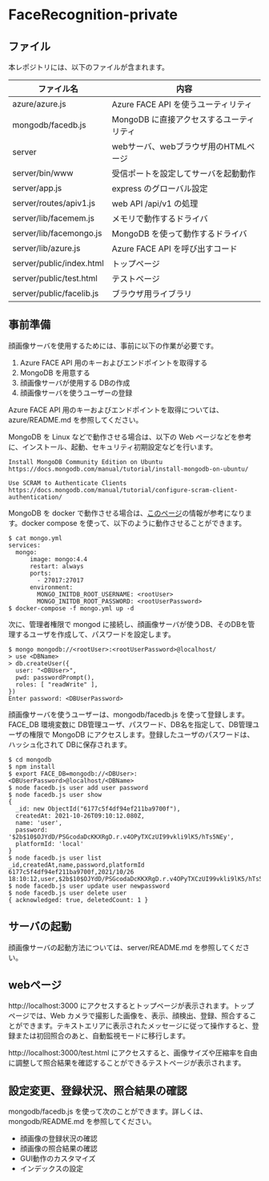 # FaceRecognition-private

## ファイル

本レポジトリには、以下のファイルが含まれます。

| ファイル名 | 内容 |
| ---------- | ---- |
| azure/azure.js | Azure FACE API を使うユーティリティ |
| mongodb/facedb.js | MongoDB に直接アクセスするユーティリティ |
| server | webサーバ、webブラウザ用のHTMLページ |
| server/bin/www | 受信ポートを設定してサーバを起動動作 |
| server/app.js | express のグローバル設定 |
| server/routes/apiv1.js | web API /api/v1 の処理 |
| server/lib/facemem.js | メモリで動作するドライバ |
| server/lib/facemongo.js | MongoDB を使って動作するドライバ |
| server/lib/azure.js | Azure FACE API を呼び出すコード |
| server/public/index.html | トップページ |
| server/public/test.html | テストページ |
| server/public/facelib.js | ブラウザ用ライブラリ |

## 事前準備

顔画像サーバを使用するためには、事前に以下の作業が必要です。

1. Azure FACE API 用のキーおよびエンドポイントを取得する
2. MongoDB を用意する
3. 顔画像サーバが使用する DBの作成
4. 顔画像サーバを使うユーザーの登録

Azure FACE API 用のキーおよびエンドポイントを取得については、azure/README.md を参照してください。

MongoDB を Linux などで動作させる場合は、以下の Web ページなどを参考に、インストール、起動、セキュリティ初期設定などを行います。

```
Install MongoDB Community Edition on Ubuntu
https://docs.mongodb.com/manual/tutorial/install-mongodb-on-ubuntu/

Use SCRAM to Authenticate Clients
https://docs.mongodb.com/manual/tutorial/configure-scram-client-authentication/
```

MongoDB を docker で動作させる場合は、[このページ](https://hub.docker.com/_/mongo)の情報が参考になります。docker compose を使って、以下のように動作させることができます。

```
$ cat mongo.yml
services:
  mongo:
      image: mongo:4.4
      restart: always
      ports:
        - 27017:27017
      environment:
        MONGO_INITDB_ROOT_USERNAME: <rootUser>
        MONGO_INITDB_ROOT_PASSWORD: <rootUserPassword>
$ docker-compose -f mongo.yml up -d
```

次に、管理者権限で mongod に接続し、顔画像サーバが使うDB、そのDBを管理するユーザを作成して、パスワードを設定します。

```
$ mongo mongodb://<rootUser>:<rootUserPassword>@localhost/
> use <DBName>
> db.createUser({
  user: "<DBUser>",
  pwd: passwordPrompt(),
  roles: [ "readWrite" ],
})
Enter password: <DBUserPassword>
```

顔画像サーバを使うユーザーは、mongodb/facedb.js を使って登録します。FACE_DB 環境変数に DB管理ユーザ、パスワード、DB名を指定して、DB管理ユーザの権限で MongoDB にアクセスします。登録したユーザのパスワードは、ハッシュ化されて DBに保存されます。

```
$ cd mongodb
$ npm install
$ export FACE_DB=mongodb://<DBUser>:<DBUserPassword>@localhost/<DBName>
$ node facedb.js user add user password
$ node facedb.js user show
{
  _id: new ObjectId("6177c5f4df94ef211ba9700f"),
  createdAt: 2021-10-26T09:10:12.080Z,
  name: 'user',
  password: '$2b$10$OJYdD/PSGcodaDcKKXRgD.r.v4OPyTXCzUI99vkli9lK5/hTs5NEy',
  platformId: 'local'
}
$ node facedb.js user list
_id,createdAt,name,password,platformId
6177c5f4df94ef211ba9700f,2021/10/26 18:10:12,user,$2b$10$OJYdD/PSGcodaDcKKXRgD.r.v4OPyTXCzUI99vkli9lK5/hTs5NEy,local
$ node facedb.js user update user newpassword
$ node facedb.js user delete user
{ acknowledged: true, deletedCount: 1 }
```

## サーバの起動

顔画像サーバの起動方法については、server/README.md を参照してください。

## webページ

http://localhost:3000 にアクセスするとトップページが表示されます。トップページでは、Web カメラで撮影した画像を、表示、顔検出、登録、照合することができます。テキストエリアに表示されたメッセージに従って操作すると、登録または初回照合のあと、自動監視モードに移行します。

http://localhost:3000/test.html にアクセスすると、画像サイズや圧縮率を自由に調整して照合結果を確認することができるテストページが表示されます。

## 設定変更、登録状況、照合結果の確認

mongodb/facedb.js を使って次のことができます。詳しくは、mongodb/README.md を参照してください。
- 顔画像の登録状況の確認
- 顔画像の照合結果の確認
- GUI動作のカスタマイズ
- インデックスの設定